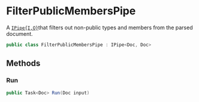 # FilterPublicMembersPipe
A [`IPipe{I,O}`](./IPipe{I,O}.md)that filters out non-public types and members from the parsed document.

```cs
public class FilterPublicMembersPipe : IPipe<Doc, Doc>
```

## Methods
### Run
```cs
public Task<Doc> Run(Doc input)
```

